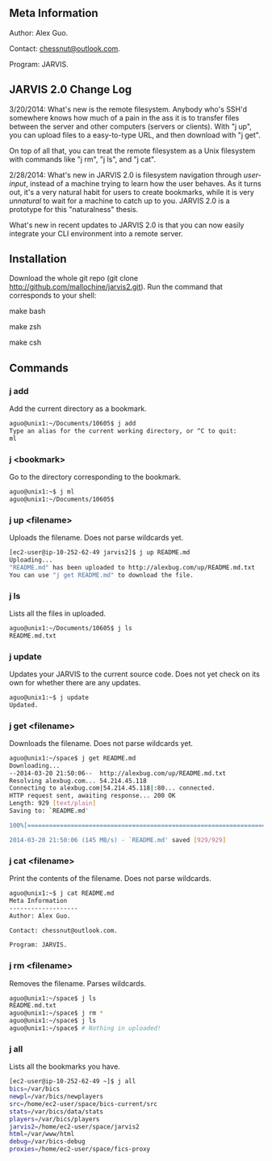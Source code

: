 Meta Information
-------------------
Author: Alex Guo.

Contact: chessnut@outlook.com.

Program: JARVIS.

JARVIS 2.0 Change Log
---------------------

3/20/2014: What's new is the remote filesystem. Anybody who's SSH'd somewhere knows
how much of a pain in the ass it is to transfer files between the server and
other computers (servers or clients). With "j up", you can upload files
to a easy-to-type URL, and then download with "j get".

On top of all that, you can treat the remote filesystem as a Unix filesystem with
commands like "j rm", "j ls", and "j cat".

2/28/2014: What's new in JARVIS 2.0 is filesystem navigation through _user-input_,
instead of a machine trying to learn how the user behaves. As it turns out, it's a
very natural habit for users to create bookmarks, while it is very _unnatural_ to wait
for a machine to catch up to you. JARVIS 2.0 is a prototype for this "naturalness"
thesis.

What's new in recent updates to JARVIS 2.0 is that you can now easily integrate your
CLI environment into a remote server.



Installation
-------------
Download the whole git repo (git clone http://github.com/mallochine/jarvis2.git).
Run the command that corresponds to your shell:

make bash 

make zsh 

make csh

Commands
----------
### j add

Add the current directory as a bookmark.

```bash
aguo@unix1:~/Documents/10605$ j add
Type an alias for the current working directory, or ^C to quit:
ml
```

### j \<bookmark\>

Go to the directory corresponding to the bookmark.

```bash
aguo@unix1:~$ j ml
aguo@unix1:~/Documents/10605$
```

### j up \<filename\>

Uploads the filename. Does not parse wildcards yet.

```bash
[ec2-user@ip-10-252-62-49 jarvis2]$ j up README.md
Uploading...
"README.md" has been uploaded to http://alexbug.com/up/README.md.txt
You can use "j get README.md" to download the file.
```

### j ls

Lists all the files in uploaded.

```bash
aguo@unix1:~/Documents/10605$ j ls
README.md.txt
```

### j update

Updates your JARVIS to the current source code. Does not yet check on its own for whether
there are any updates.

```bash
aguo@unix1:~$ j update
Updated.
```

### j get \<filename\>

Downloads the filename. Does not parse wildcards yet.

```bash
aguo@unix1:~/space$ j get README.md
Downloading...
--2014-03-20 21:50:06--  http://alexbug.com/up/README.md.txt
Resolving alexbug.com... 54.214.45.118
Connecting to alexbug.com|54.214.45.118|:80... connected.
HTTP request sent, awaiting response... 200 OK
Length: 929 [text/plain]
Saving to: `README.md'

100%[======================================================================================================================================================>] 929         --.-K/s   in 0s

2014-03-20 21:50:06 (145 MB/s) - `README.md' saved [929/929]
```

### j cat \<filename\>

Print the contents of the filename. Does not parse wildcards.

```bash
aguo@unix1:~$ j cat README.md
Meta Information
-------------------
Author: Alex Guo.

Contact: chessnut@outlook.com.

Program: JARVIS.
```

### j rm \<filename\>

Removes the filename. Parses wildcards.

```bash
aguo@unix1:~/space$ j ls
README.md.txt
aguo@unix1:~/space$ j rm *
aguo@unix1:~/space$ j ls
aguo@unix1:~/space$ # Nothing in uploaded!
```

### j all

Lists all the bookmarks you have.

```bash
[ec2-user@ip-10-252-62-49 ~]$ j all
bics=/var/bics
newpl=/var/bics/newplayers
src=/home/ec2-user/space/bics-current/src
stats=/var/bics/data/stats
players=/var/bics/players
jarvis2=/home/ec2-user/space/jarvis2
html=/var/www/html
debug=/var/bics-debug
proxies=/home/ec2-user/space/fics-proxy
```
